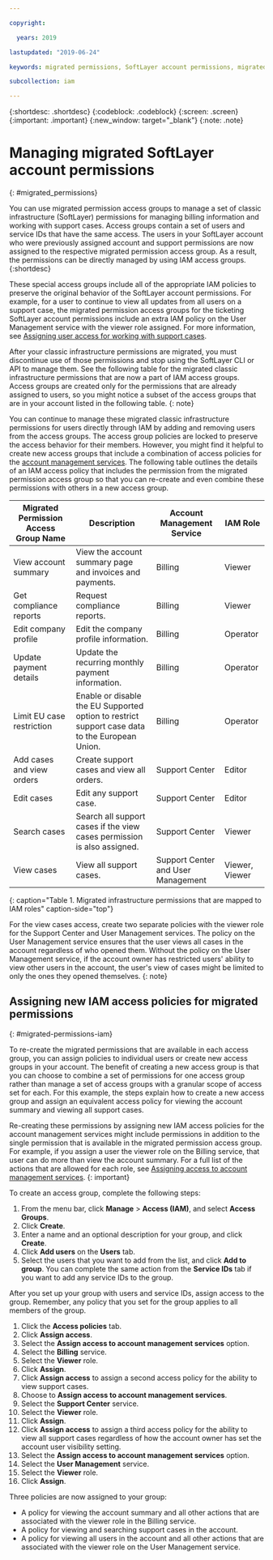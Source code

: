 ```yaml
---

copyright:

  years: 2019

lastupdated: "2019-06-24"

keywords: migrated permissions, SoftLayer account permissions, migrated permission access group, migrated classic infrastructure permissions

subcollection: iam

---
```


{:shortdesc: .shortdesc}
{:codeblock: .codeblock}
{:screen: .screen}
{:important: .important}
{:new_window: target="_blank"}
{:note: .note}


# Managing migrated SoftLayer account permissions
{: #migrated_permissions}

You can use migrated permission access groups to manage a set of classic infrastructure (SoftLayer) permissions for managing billing information and working with support cases. Access groups contain a set of users and service IDs that have the same access. The users in your SoftLayer account who were previously assigned account and support permissions are now assigned to the respective migrated permission access group. As a result, the permissions can be directly managed by using IAM access groups.
{:shortdesc}

These special access groups include all of the appropriate IAM policies to preserve the original behavior of the SoftLayer account permissions. For example, for a user to continue to view all updates from all users on a support case, the migrated permission access groups for the ticketing SoftLayer account permissions include an extra IAM policy on the User Management service with the viewer role assigned. For more information, see [Assigning user access for working with support cases](/docs/get-support?topic=get-support-access#access).

After your classic infrastructure permissions are migrated, you must discontinue use of those permissions and stop using the SoftLayer CLI or API to manage them. See the following table for the migrated classic infrastructure permissions that are now a part of IAM access groups. Access groups are created only for the permissions that are already assigned to users, so you might notice a subset of the access groups that are in your account listed in the following table.
{: note}

You can continue to manage these migrated classic infrastructure permissions for users directly through IAM by adding and removing users from the access groups. The access group policies are locked to preserve the access behavior for their members. However, you might find it helpful to create new access groups that include a combination of access policies for the [account management services](/docs/iam?topic=iam-account-services#account-services). The following table outlines the details of an IAM access policy that includes the permission from the migrated permission access group so that you can re-create and even combine these permissions with others in a new access group.

| Migrated Permission Access Group Name | Description | Account Management Service | IAM Role |
|-----------------------------------|-------------|-----------------------------------------|----------|
| View account summary | View the account summary page and invoices and payments.  |  Billing |  Viewer    |
| Get compliance reports | Request compliance reports. | Billing |    Viewer |
| Edit company profile | Edit the company profile information. | Billing  | Operator |
| Update payment details | Update the recurring monthly payment information. | Billing   | Operator |
| Limit EU case restriction | Enable or disable the EU Supported option to restrict support case data to the European Union.  |   Billing |   Operator   |
| Add cases and view orders | Create support cases and view all orders.  | Support Center |   Editor   |
| Edit cases | Edit any support case. | Support Center |   Editor |
| Search cases | Search all support cases if the view cases permission is also assigned. | Support Center |  Viewer |
| View cases | View all support cases. | Support Center and User Management | Viewer, Viewer |
{: caption="Table 1. Migrated infrastructure permissions that are mapped to IAM roles" caption-side="top"}

For the view cases access, create two separate policies with the viewer role for the Support Center and User Management services. The policy on the User Management service ensures that the user views all cases in the account regardless of who opened them. Without the policy on the User Management service, if the account owner has restricted users' ability to view other users in the account, the user's view of cases might be limited to only the ones they opened themselves.
{: note}

## Assigning new IAM access policies for migrated permissions
{: #migrated-permissions-iam}

To re-create the migrated permissions that are available in each access group, you can assign policies to individual users or create new access groups in your account. The benefit of creating a new access group is that you can choose to combine a set of permissions for one access group rather than manage a set of access groups with a granular scope of access set for each. For this example, the steps explain how to create a new access group and assign an equivalent access policy for viewing the account summary and viewing all support cases.

Re-creating these permissions by assigning new IAM access policies for the account management services might include permissions in addition to the single permission that is available in the migrated permission access group. For example, if you assign a user the viewer role on the Billing service, that user can do more than view the account summary. For a full list of the actions that are allowed for each role, see [Assigning access to account management services](/docs/iam?topic=iam-account-services#account-services).
{: important}

To create an access group, complete the following steps:

1. From the menu bar, click **Manage** &gt; **Access (IAM)**, and select **Access Groups**.
2. Click **Create**.
3. Enter a name and an optional description for your group, and click **Create**.
4. Click **Add users** on the **Users** tab.
3. Select the users that you want to add from the list, and click **Add to group**. You can complete the same action from the **Service IDs** tab if you want to add any service IDs to the group.

After you set up your group with users and service IDs, assign access to the group. Remember, any policy that you set for the group applies to all members of the group.

1. Click the **Access policies** tab.
2. Click **Assign access**.
3. Select the **Assign access to account management services** option.
4. Select the **Billing** service.
5. Select the **Viewer** role.
6. Click **Assign**.
7. Click **Assign access** to assign a second access policy for the ability to view support cases.
8. Choose to **Assign access to account management services**.
9. Select the **Support Center** service.
10. Select the **Viewer** role.
11. Click **Assign**.
12. Click **Assign access** to assign a third access policy for the ability to view all support cases regardless of how the account owner has set the account user visibility setting.
13. Select the **Assign access to account management services** option.
14. Select the **User Management** service.
15. Select the **Viewer** role.
16. Click **Assign**.

Three policies are now assigned to your group:

* A policy for viewing the account summary and all other actions that are associated with the viewer role in the Billing service.
* A policy for viewing and searching support cases in the account.
* A policy for viewing all users in the account and all other actions that are associated with the viewer role on the User Management service.

